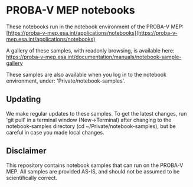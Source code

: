 # PROBA-V MEP notebooks #

These notebooks run in the notebook environment of the PROBA-V MEP:
[https://proba-v-mep.esa.int/applications/notebooks](https://proba-v-mep.esa.int/applications/notebooks)

A gallery of these samples, with readonly browsing, is available here: 
https://proba-v-mep.esa.int/documentation/manuals/notebook-sample-gallery

These samples are also available when you log in to the notebook environment, under: 'Private/notebook-samples'.

## Updating ##
We make regular updates to these samples. To get the latest changes, run 'git pull' in a terminal window (New->Terminal) after changing to the notebook-samples directory (cd ~/Private/notebook-samples), but be careful in case you made local changes.

## Disclaimer ##
This repository contains notebook samples that can run on the PROBA-V MEP. All samples are provided AS-IS, and should not be assumed to be scientifically correct.